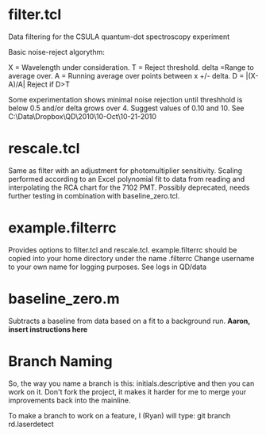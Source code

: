 filter.tcl
==========
Data filtering for the CSULA quantum-dot spectroscopy experiment

Basic noise-reject algorythm:

X = Wavelength under consideration.
T = Reject threshold.
delta =Range to average over.
A = Running average over points between x +/- delta.
D = |(X-A)/A|
Reject if D>T

Some experimentation shows minimal noise rejection until threshhold is below 0.5
and/or delta grows over 4. Suggest values of 0.10 and 10.
See C:\Data\Dropbox\QD\2010\10-Oct\10-21-2010

rescale.tcl
===========
Same as filter with an adjustment for photomultiplier sensitivity.
Scaling performed according to an Excel polynomial fit to data from reading
and interpolating the RCA chart for the 7102 PMT.
Possibly deprecated, needs further testing in combination with baseline_zero.tcl.

example.filterrc
================
Provides options to filter.tcl and rescale.tcl. example.filterrc should be copied into your home directory under the name .filterrc
Change username to your own name for logging purposes. See logs in QD/data

baseline_zero.m
===============
Subtracts a baseline from data based on a fit to a background run.
**Aaron, insert instructions here**

Branch Naming
=============
So, the way you name a branch is this: initials.descriptive and then you
can work on it. Don't fork the project, it makes it harder for me to merge your improvements back into the mainline.

To make a branch to work on a feature, I (Ryan) will type: git branch rd.laserdetect
